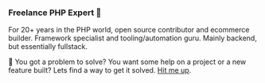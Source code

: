 ### Freelance PHP Expert 👋

For 20+ years in the PHP world, open source contributor and ecommerce builder.
Framework specialist and tooling/automation guru.
Mainly backend, but essentially fullstack.

💬 You got a problem to solve? You want some help on a project or a new feature built? Lets find a way to get it solved. [Hit me up](https://www.dereuromark.de/hire-a-freelancer-expert/).
